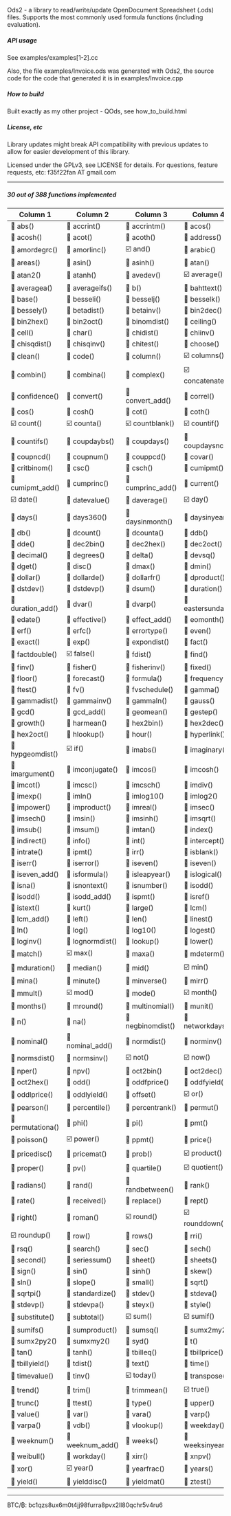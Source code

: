 Ods2 - a library to read/write/update OpenDocument Spreadsheet (.ods) files.
Supports the most commonly used formula functions (including evaluation).

##### API usage
See examples/examples[1-2].cc

Also, the file examples/Invoice.ods was generated with Ods2, the source code
for the code that generated it is in examples/Invoice.cpp

##### How to build
Built exactly as my other project - QOds, see how_to_build.html

##### License, etc
Library updates might break API compatibility with previous updates to allow
for easier development of this library.

Licensed under the GPLv3, see LICENSE for details.
For questions, feature requests, etc: f35f22fan AT gmail.com

---
##### 30 out of 388 functions implemented

Column 1 | Column 2 | Column 3 | Column 4
-------- | ---------- | -------- | ---------
:black_square_button: abs() | :black_square_button: accrint() | :black_square_button: accrintm() | :black_square_button: acos()
:black_square_button: acosh() | :black_square_button: acot() | :black_square_button: acoth() | :black_square_button: address()
:black_square_button: amordegrc() | :black_square_button: amorlinc() | :ballot_box_with_check: and() | :black_square_button: arabic()
:black_square_button: areas() | :black_square_button: asin() | :black_square_button: asinh() | :black_square_button: atan()
:black_square_button: atan2() | :black_square_button: atanh() | :black_square_button: avedev() | :ballot_box_with_check: average()
:black_square_button: averagea() | :black_square_button: averageifs() | :black_square_button: b() | :black_square_button: bahttext()
:black_square_button: base() | :black_square_button: besseli() | :black_square_button: besselj() | :black_square_button: besselk()
:black_square_button: bessely() | :black_square_button: betadist() | :black_square_button: betainv() | :black_square_button: bin2dec()
:black_square_button: bin2hex() | :black_square_button: bin2oct() | :black_square_button: binomdist() | :black_square_button: ceiling()
:black_square_button: cell() | :black_square_button: char() | :black_square_button: chidist() | :black_square_button: chiinv()
:black_square_button: chisqdist() | :black_square_button: chisqinv() | :black_square_button: chitest() | :black_square_button: choose()
:black_square_button: clean() | :black_square_button: code() | :black_square_button: column() | :ballot_box_with_check: columns()
:black_square_button: combin() | :black_square_button: combina() | :black_square_button: complex() | :ballot_box_with_check: concatenate()
:black_square_button: confidence() | :black_square_button: convert() | :black_square_button: convert_add() | :black_square_button: correl()
:black_square_button: cos() | :black_square_button: cosh() | :black_square_button: cot() | :black_square_button: coth()
:ballot_box_with_check: count() | :ballot_box_with_check: counta() | :ballot_box_with_check: countblank() | :ballot_box_with_check: countif()
:black_square_button: countifs() | :black_square_button: coupdaybs() | :black_square_button: coupdays() | :black_square_button: coupdaysnc()
:black_square_button: coupncd() | :black_square_button: coupnum() | :black_square_button: couppcd() | :black_square_button: covar()
:black_square_button: critbinom() | :black_square_button: csc() | :black_square_button: csch() | :black_square_button: cumipmt()
:black_square_button: cumipmt_add() | :black_square_button: cumprinc() | :black_square_button: cumprinc_add() | :black_square_button: current()
:ballot_box_with_check: date() | :black_square_button: datevalue() | :black_square_button: daverage() | :ballot_box_with_check: day()
:black_square_button: days() | :black_square_button: days360() | :black_square_button: daysinmonth() | :black_square_button: daysinyear()
:black_square_button: db() | :black_square_button: dcount() | :black_square_button: dcounta() | :black_square_button: ddb()
:black_square_button: dde() | :black_square_button: dec2bin() | :black_square_button: dec2hex() | :black_square_button: dec2oct()
:black_square_button: decimal() | :black_square_button: degrees() | :black_square_button: delta() | :black_square_button: devsq()
:black_square_button: dget() | :black_square_button: disc() | :black_square_button: dmax() | :black_square_button: dmin()
:black_square_button: dollar() | :black_square_button: dollarde() | :black_square_button: dollarfr() | :black_square_button: dproduct()
:black_square_button: dstdev() | :black_square_button: dstdevp() | :black_square_button: dsum() | :black_square_button: duration()
:black_square_button: duration_add() | :black_square_button: dvar() | :black_square_button: dvarp() | :black_square_button: eastersunday()
:black_square_button: edate() | :black_square_button: effective() | :black_square_button: effect_add() | :black_square_button: eomonth()
:black_square_button: erf() | :black_square_button: erfc() | :black_square_button: errortype() | :black_square_button: even()
:black_square_button: exact() | :black_square_button: exp() | :black_square_button: expondist() | :black_square_button: fact()
:black_square_button: factdouble() | :ballot_box_with_check: false() | :black_square_button: fdist() | :black_square_button: find()
:black_square_button: finv() | :black_square_button: fisher() | :black_square_button: fisherinv() | :black_square_button: fixed()
:black_square_button: floor() | :black_square_button: forecast() | :black_square_button: formula() | :black_square_button: frequency()
:black_square_button: ftest() | :black_square_button: fv() | :black_square_button: fvschedule() | :black_square_button: gamma()
:black_square_button: gammadist() | :black_square_button: gammainv() | :black_square_button: gammaln() | :black_square_button: gauss()
:black_square_button: gcd() | :black_square_button: gcd_add() | :black_square_button: geomean() | :black_square_button: gestep()
:black_square_button: growth() | :black_square_button: harmean() | :black_square_button: hex2bin() | :black_square_button: hex2dec()
:black_square_button: hex2oct() | :black_square_button: hlookup() | :black_square_button: hour() | :black_square_button: hyperlink()
:black_square_button: hypgeomdist() | :ballot_box_with_check: if() | :black_square_button: imabs() | :black_square_button: imaginary()
:black_square_button: imargument() | :black_square_button: imconjugate() | :black_square_button: imcos() | :black_square_button: imcosh()
:black_square_button: imcot() | :black_square_button: imcsc() | :black_square_button: imcsch() | :black_square_button: imdiv()
:black_square_button: imexp() | :black_square_button: imln() | :black_square_button: imlog10() | :black_square_button: imlog2()
:black_square_button: impower() | :black_square_button: improduct() | :black_square_button: imreal() | :black_square_button: imsec()
:black_square_button: imsech() | :black_square_button: imsin() | :black_square_button: imsinh() | :black_square_button: imsqrt()
:black_square_button: imsub() | :black_square_button: imsum() | :black_square_button: imtan() | :black_square_button: index()
:black_square_button: indirect() | :black_square_button: info() | :black_square_button: int() | :black_square_button: intercept()
:black_square_button: intrate() | :black_square_button: ipmt() | :black_square_button: irr() | :black_square_button: isblank()
:black_square_button: iserr() | :black_square_button: iserror() | :black_square_button: iseven() | :black_square_button: iseven()
:black_square_button: iseven_add() | :black_square_button: isformula() | :black_square_button: isleapyear() | :black_square_button: islogical()
:black_square_button: isna() | :black_square_button: isnontext() | :black_square_button: isnumber() | :black_square_button: isodd()
:black_square_button: isodd() | :black_square_button: isodd_add() | :black_square_button: ispmt() | :black_square_button: isref()
:black_square_button: istext() | :black_square_button: kurt() | :black_square_button: large() | :black_square_button: lcm()
:black_square_button: lcm_add() | :black_square_button: left() | :black_square_button: len() | :black_square_button: linest()
:black_square_button: ln() | :black_square_button: log() | :black_square_button: log10() | :black_square_button: logest()
:black_square_button: loginv() | :black_square_button: lognormdist() | :black_square_button: lookup() | :black_square_button: lower()
:black_square_button: match() | :ballot_box_with_check: max() | :black_square_button: maxa() | :black_square_button: mdeterm()
:black_square_button: mduration() | :black_square_button: median() | :black_square_button: mid() | :ballot_box_with_check: min()
:black_square_button: mina() | :black_square_button: minute() | :black_square_button: minverse() | :black_square_button: mirr()
:black_square_button: mmult() | :ballot_box_with_check: mod() | :black_square_button: mode() | :ballot_box_with_check: month()
:black_square_button: months() | :black_square_button: mround() | :black_square_button: multinomial() | :black_square_button: munit()
:black_square_button: n() | :black_square_button: na() | :black_square_button: negbinomdist() | :black_square_button: networkdays()
:black_square_button: nominal() | :black_square_button: nominal_add() | :black_square_button: normdist() | :black_square_button: norminv()
:black_square_button: normsdist() | :black_square_button: normsinv() | :ballot_box_with_check: not() | :ballot_box_with_check: now()
:black_square_button: nper() | :black_square_button: npv() | :black_square_button: oct2bin() | :black_square_button: oct2dec()
:black_square_button: oct2hex() | :black_square_button: odd() | :black_square_button: oddfprice() | :black_square_button: oddfyield()
:black_square_button: oddlprice() | :black_square_button: oddlyield() | :black_square_button: offset() | :ballot_box_with_check: or()
:black_square_button: pearson() | :black_square_button: percentile() | :black_square_button: percentrank() | :black_square_button: permut()
:black_square_button: permutationa() | :black_square_button: phi() | :black_square_button: pi() | :black_square_button: pmt()
:black_square_button: poisson() | :ballot_box_with_check: power() | :black_square_button: ppmt() | :black_square_button: price()
:black_square_button: pricedisc() | :black_square_button: pricemat() | :black_square_button: prob() | :ballot_box_with_check: product()
:black_square_button: proper() | :black_square_button: pv() | :black_square_button: quartile() | :ballot_box_with_check: quotient()
:black_square_button: radians() | :black_square_button: rand() | :black_square_button: randbetween() | :black_square_button: rank()
:black_square_button: rate() | :black_square_button: received() | :black_square_button: replace() | :black_square_button: rept()
:black_square_button: right() | :black_square_button: roman() | :ballot_box_with_check: round() | :ballot_box_with_check: rounddown()
:ballot_box_with_check: roundup() | :black_square_button: row() | :black_square_button: rows() | :black_square_button: rri()
:black_square_button: rsq() | :black_square_button: search() | :black_square_button: sec() | :black_square_button: sech()
:black_square_button: second() | :black_square_button: seriessum() | :black_square_button: sheet() | :black_square_button: sheets()
:black_square_button: sign() | :black_square_button: sin() | :black_square_button: sinh() | :black_square_button: skew()
:black_square_button: sln() | :black_square_button: slope() | :black_square_button: small() | :black_square_button: sqrt()
:black_square_button: sqrtpi() | :black_square_button: standardize() | :black_square_button: stdev() | :black_square_button: stdeva()
:black_square_button: stdevp() | :black_square_button: stdevpa() | :black_square_button: steyx() | :black_square_button: style()
:black_square_button: substitute() | :black_square_button: subtotal() | :ballot_box_with_check: sum() | :ballot_box_with_check: sumif()
:black_square_button: sumifs() | :black_square_button: sumproduct() | :black_square_button: sumsq() | :black_square_button: sumx2my2()
:black_square_button: sumx2py2() | :black_square_button: sumxmy2() | :black_square_button: syd() | :black_square_button: t()
:black_square_button: tan() | :black_square_button: tanh() | :black_square_button: tbilleq() | :black_square_button: tbillprice()
:black_square_button: tbillyield() | :black_square_button: tdist() | :black_square_button: text() | :black_square_button: time()
:black_square_button: timevalue() | :black_square_button: tinv() | :ballot_box_with_check: today() | :black_square_button: transpose()
:black_square_button: trend() | :black_square_button: trim() | :black_square_button: trimmean() | :ballot_box_with_check: true()
:black_square_button: trunc() | :black_square_button: ttest() | :black_square_button: type() | :black_square_button: upper()
:black_square_button: value() | :black_square_button: var() | :black_square_button: vara() | :black_square_button: varp()
:black_square_button: varpa() | :black_square_button: vdb() | :black_square_button: vlookup() | :black_square_button: weekday()
:black_square_button: weeknum() | :black_square_button: weeknum_add() | :black_square_button: weeks() | :black_square_button: weeksinyear()
:black_square_button: weibull() | :black_square_button: workday() | :black_square_button: xirr() | :black_square_button: xnpv()
:black_square_button: xor() | :ballot_box_with_check: year() | :black_square_button: yearfrac() | :black_square_button: years()
:black_square_button: yield() | :black_square_button: yielddisc() | :black_square_button: yieldmat() | :black_square_button: ztest()


---
BTC/₿: bc1qzs8ux6m0t4jj98furra8pvx2ll80qchr5v4ru6
